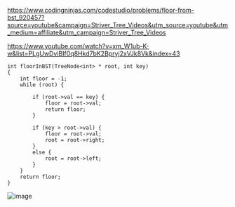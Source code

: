 https://www.codingninjas.com/codestudio/problems/floor-from-bst_920457?source=youtube&campaign=Striver_Tree_Videos&utm_source=youtube&utm_medium=affiliate&utm_campaign=Striver_Tree_Videos

https://www.youtube.com/watch?v=xm_W1ub-K-w&list=PLgUwDviBIf0q8Hkd7bK2Bpryj2xVJk8Vk&index=43

```
int floorInBST(TreeNode<int> * root, int key)
{
    int floor = -1; 
    while (root) {
 
        if (root->val == key) {
            floor = root->val;
            return floor;
        }
 
        if (key > root->val) {
            floor = root->val;
            root = root->right;
        }
        else {
            root = root->left;
        }
    }
    return floor;
}
```

![image](https://user-images.githubusercontent.com/53824950/160408931-83781284-3f81-4efa-ab0f-54a8a82866da.png)


